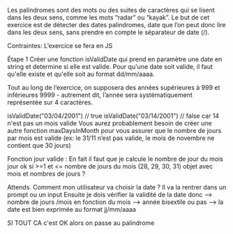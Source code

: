 Les palindromes sont des mots ou des suites de caractères qui se lisent dans les deux sens, comme les mots “radar” ou “kayak”. Le but de cet exercice est de détecter des dates palindromes, date que l’on peut donc lire dans les deux sens, sans prendre en compte le séparateur de date (/).

Contraintes: L’exercice se fera en JS

Étape 1
Créer une fonction isValidDate qui prend en paramètre une date en string et determine si elle est valide. Pour qu'une date soit valide, il faut qu'elle existe et qu'elle soit au format dd/mm/aaaa.

Tout au long de l’exercice, on supposera des années supérieures à 999 et inférieures 9999 - autrement dit, l’année sera systématiquement représentée sur 4 caractères.

isValidDate("03/04/2001") // true
isValidDate("03/14/2001") // false car 14 n'est pas un mois valide
Vous aurez probablement besoin de créer une autre fonction maxDaysInMonth pour vous assurer que le nombre de jours par mois est valide (ex: le 31/11 n’est pas valide, le mois de novembre ne contient que 30 jours)

Fonction jour valide :
    En fait il faut que je calcule le nombre de jour du mois
     jour ok si >=1 et <= nombre de jours du mois (28, 29, 30, 31)
     objet avec mois et nombres de jours ?


Attends. Comment mon utilisateur va choisir la date ? Il va la rentrer dans un prompt ou un input
Ensuite je dois vérifier la validité de la date donc
--> nombre de jours /mois en fonction du mois
--> année bisextile ou pas
--> la date est bien exprimée au format jj/mm/aaaa

SI TOUT CA c'est OK alors on passe au palindrome
